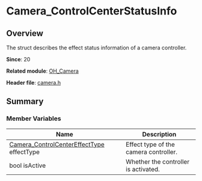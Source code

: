 # Camera_ControlCenterStatusInfo

## Overview

The struct describes the effect status information of a camera controller.

**Since**: 20

**Related module**: [OH_Camera](capi-oh-camera.md)

**Header file**: [camera.h](capi-camera-h.md)

## Summary

### Member Variables

| Name| Description|
| -- | -- |
| [Camera_ControlCenterEffectType](capi-camera-h.md#camera_controlcentereffecttype) effectType | Effect type of the camera controller.|
| bool isActive | Whether the controller is activated.|
